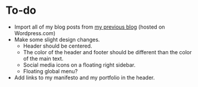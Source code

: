 # To-do

* Import all of my blog posts from [my previous blog](https://aleksandartodorovic.wordpress.com/) (hosted on Wordpress.com)
* Make some slight design changes.
  * Header should be centered.
  * The color of the header and footer should be different than the color of the main text.
  * Social media icons on a floating right sidebar.
  * Floating global menu?  
* Add links to my manifesto and my portfolio in the header.
